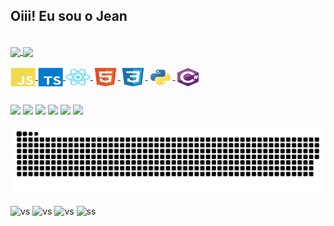 ## Oiii! Eu sou o Jean 

 <div><br>
  <a href="https://github.com/JeanCSS">
  <img align="center" height="150em" src="https://github-readme-stats.vercel.app/api?username=JeanCSS&show_icons=true&theme=dracula&include_all_commits=true&count_private=true"/>
  <img align="center" height="150em" src="https://github-readme-stats.vercel.app/api/top-langs/?username=JeanCSS&layout=compact&langs_count=7&theme=dracula"/>
</div>
 
<div style="display: inline_block"><br>
  <img align="center" alt="Jean-Js" height="30" width="40" src="https://raw.githubusercontent.com/devicons/devicon/master/icons/javascript/javascript-plain.svg">
  <img align="center" alt="Jean-Ts" height="30" width="40" src="https://raw.githubusercontent.com/devicons/devicon/master/icons/typescript/typescript-plain.svg">
  <img align="center" alt="Jean-React" height="30" width="40" src="https://raw.githubusercontent.com/devicons/devicon/master/icons/react/react-original.svg">
  <img align="center" alt="Jean-HTML" height="30" width="40" src="https://raw.githubusercontent.com/devicons/devicon/master/icons/html5/html5-original.svg">
  <img align="center" alt="Jean-CSS" height="30" width="40" src="https://raw.githubusercontent.com/devicons/devicon/master/icons/css3/css3-original.svg">
  <img align="center" alt="Jean-Python" height="30" width="40" src="https://raw.githubusercontent.com/devicons/devicon/master/icons/python/python-original.svg">
  <img align="center" alt="Jean-Csharp" height="30" width="40" src="https://raw.githubusercontent.com/devicons/devicon/master/icons/csharp/csharp-original.svg">     <br/>
</div>
  
  ##
 
<div> 
  <a href="https://www.youtube.com/channel/UCQ47Ck30KiQvQykDg5pTXJA" target="_blank"><img src="https://img.shields.io/badge/YouTube-FF0000?style=for-the-badge&logo=youtube&logoColor=white" target="_blank"></a>
  <a href="https://instagram.com/jeanc.exe" target="_blank"><img src="https://img.shields.io/badge/-Instagram-%23E4405F?style=for-the-badge&logo=instagram&logoColor=white" target="_blank"></a>
 	<a href="https://www.twitch.tv/#" target="_blank"><img src="https://img.shields.io/badge/Twitch-9146FF?style=for-the-badge&logo=twitch&logoColor=white" target="_blank"></a>
 <a href="https://discord.gg/#" target="_blank"><img src="https://img.shields.io/badge/Discord-7289DA?style=for-the-badge&logo=discord&logoColor=white" target="_blank"></a> 
  <a href = "mailto:jeancordeiro626@gmail.com"><img src="https://img.shields.io/badge/-Gmail-%23333?style=for-the-badge&logo=gmail&logoColor=white" target="_blank"></a>
  <a href="https://www.linkedin.com/in/jeancordeirodasilva/" target="_blank"><img src="https://img.shields.io/badge/-LinkedIn-%230077B5?style=for-the-badge&logo=linkedin&logoColor=white" target="_blank"></a> 
 
  ![Snake animation](https://github.com/JeanCSS/JeanCSS/blob/output/github-contribution-grid-snake.svg)
 
</div>
<div width="100%" style="display: inline_block">
  <img align="center" alt="vs"  width="188px" height="188px" src="https://media.giphy.com/media/ZBythhSiZAoYea6vC2/giphy.gif"> 
  <img align="center" alt="vs"  width="188px" height="188px" src="https://media.giphy.com/media/yYSSBtDgbbRzq/giphy.gif"> 
  <img align="center" alt="vs"  width="188px" height="188px" src="https://media.giphy.com/media/VTtANKl0beDFQRLDTh/giphy.gif"> 
  <img align="center" alt="ss"  width="188px" height="188px" src="https://media.giphy.com/media/10zxDv7Hv5RF9C/giphy.gif"> 
</div>
